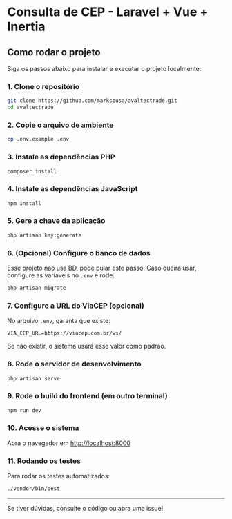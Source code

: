 # Consulta de CEP - Laravel + Vue + Inertia

## Como rodar o projeto

Siga os passos abaixo para instalar e executar o projeto localmente:

### 1. Clone o repositório
```bash
git clone https://github.com/marksousa/avaltectrade.git
cd avaltectrade
```

### 2. Copie o arquivo de ambiente
```bash
cp .env.example .env
```

### 3. Instale as dependências PHP
```bash
composer install
```

### 4. Instale as dependências JavaScript
```bash
npm install
```

### 5. Gere a chave da aplicação
```bash
php artisan key:generate
```

### 6. (Opcional) Configure o banco de dados
Esse projeto nao usa BD, pode pular este passo. Caso queira usar, configure as variáveis no `.env` e rode:
```bash
php artisan migrate
```

### 7. Configure a URL do ViaCEP (opcional)
No arquivo `.env`, garanta que existe:
```
VIA_CEP_URL=https://viacep.com.br/ws/
```
Se não existir, o sistema usará esse valor como padrão.

### 8. Rode o servidor de desenvolvimento
```bash
php artisan serve
```

### 9. Rode o build do frontend (em outro terminal)
```bash
npm run dev
```

### 10. Acesse o sistema
Abra o navegador em [http://localhost:8000](http://localhost:8000)

### 11. Rodando os testes
Para rodar os testes automatizados:
```bash
./vendor/bin/pest
```

---

Se tiver dúvidas, consulte o código ou abra uma issue!
